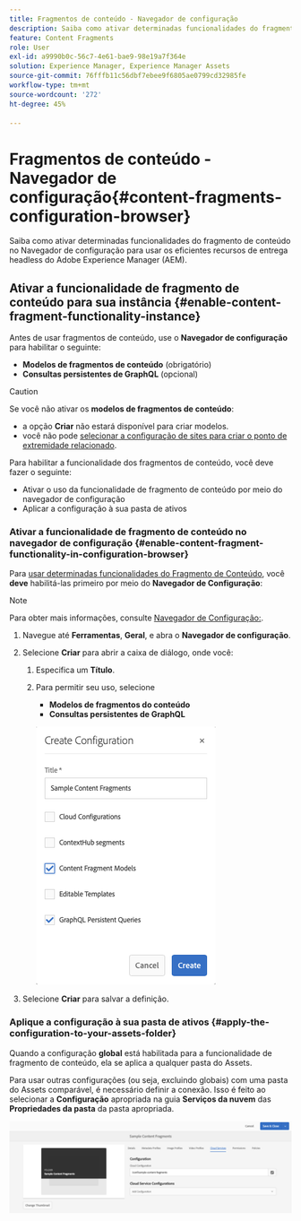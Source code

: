 ```yaml
---
title: Fragmentos de conteúdo - Navegador de configuração
description: Saiba como ativar determinadas funcionalidades do fragmento de conteúdo no Navegador de configuração para usar os recursos avançados de entrega headless do Adobe Experience Manager.
feature: Content Fragments
role: User
exl-id: a9990b0c-56c7-4e61-bae9-98e19a7f364e
solution: Experience Manager, Experience Manager Assets
source-git-commit: 76fffb11c56dbf7ebee9f6805ae0799cd32985fe
workflow-type: tm+mt
source-wordcount: '272'
ht-degree: 45%

---
```


# Fragmentos de conteúdo - Navegador de configuração{#content-fragments-configuration-browser}

Saiba como ativar determinadas funcionalidades do fragmento de conteúdo no Navegador de configuração para usar os eficientes recursos de entrega headless do Adobe Experience Manager (AEM).

## Ativar a funcionalidade de fragmento de conteúdo para sua instância {#enable-content-fragment-functionality-instance}

Antes de usar fragmentos de conteúdo, use o **Navegador de configuração** para habilitar o seguinte:

* **Modelos de fragmentos de conteúdo** (obrigatório)
* **Consultas persistentes de GraphQL** (opcional)

>[!CAUTION]
>
>Se você não ativar os **modelos de fragmentos de conteúdo**:
>
>* a opção **Criar** não estará disponível para criar modelos.
>* você não pode [selecionar a configuração de sites para criar o ponto de extremidade relacionado](/help/sites-developing/headless/graphql-api/graphql-endpoint.md#enabling-graphql-endpoint).

Para habilitar a funcionalidade dos fragmentos de conteúdo, você deve fazer o seguinte:

* Ativar o uso da funcionalidade de fragmento de conteúdo por meio do navegador de configuração
* Aplicar a configuração à sua pasta de ativos

### Ativar a funcionalidade de fragmento de conteúdo no navegador de configuração {#enable-content-fragment-functionality-in-configuration-browser}

Para [usar determinadas funcionalidades do Fragmento de Conteúdo](#creating-a-content-fragment-model), você **deve** habilitá-las primeiro por meio do **Navegador de Configuração**:

>[!NOTE]
>
>Para obter mais informações, consulte [Navegador de Configuração:](/help/sites-administering/configurations.md#using-configuration-browser).

1. Navegue até **Ferramentas**, **Geral**, e abra o **Navegador de configuração**.

1. Selecione **Criar** para abrir a caixa de diálogo, onde você:

   1. Especifica um **Título**.
   1. Para permitir seu uso, selecione
      * **Modelos de fragmentos do conteúdo**
      * **Consultas persistentes de GraphQL**

      ![Definir configuração](assets/cfm-conf-01.png)

1. Selecione **Criar** para salvar a definição.

<!-- 1. Select the location appropriate to your website. -->

### Aplique a configuração à sua pasta de ativos {#apply-the-configuration-to-your-assets-folder}

Quando a configuração **global** está habilitada para a funcionalidade de fragmento de conteúdo, ela se aplica a qualquer pasta do Assets.

Para usar outras configurações (ou seja, excluindo globais) com uma pasta do Assets comparável, é necessário definir a conexão. Isso é feito ao selecionar a **Configuração** apropriada na guia **Serviços da nuvem** das **Propriedades da pasta** da pasta apropriada.

![Aplicar configuração](assets/cfm-conf-02.png)
